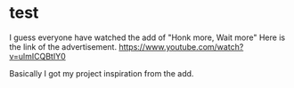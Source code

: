 # test

I guess everyone have watched the add of "Honk more, Wait more"
Here is the link of the advertisement.
https://www.youtube.com/watch?v=ulmICQBtIY0 

Basically I got my project inspiration from the add. 
